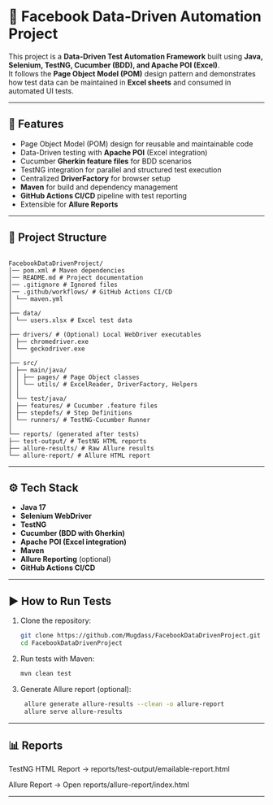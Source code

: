 # 📌 Facebook Data-Driven Automation Project  

This project is a **Data-Driven Test Automation Framework** built using **Java, Selenium, TestNG, Cucumber (BDD), and Apache POI (Excel)**.  
It follows the **Page Object Model (POM)** design pattern and demonstrates how test data can be maintained in **Excel sheets** and consumed in automated UI tests.  

---

## 🚀 Features
- Page Object Model (POM) design for reusable and maintainable code  
- Data-Driven testing with **Apache POI** (Excel integration)  
- Cucumber **Gherkin feature files** for BDD scenarios  
- TestNG integration for parallel and structured test execution  
- Centralized **DriverFactory** for browser setup  
- **Maven** for build and dependency management  
- **GitHub Actions CI/CD** pipeline with test reporting  
- Extensible for **Allure Reports**  

---

## 📂 Project Structure


```

FacebookDataDrivenProject/
│── pom.xml # Maven dependencies
│── README.md # Project documentation
│── .gitignore # Ignored files
│── .github/workflows/ # GitHub Actions CI/CD
│ └── maven.yml
│
├── data/
│ └── users.xlsx # Excel test data
│
├── drivers/ # (Optional) Local WebDriver executables
│ ├── chromedriver.exe
│ └── geckodriver.exe
│
├── src/
│ ├── main/java/
│ │ ├── pages/ # Page Object classes
│ │ └── utils/ # ExcelReader, DriverFactory, Helpers
│ │
│ └── test/java/
│ ├── features/ # Cucumber .feature files
│ ├── stepdefs/ # Step Definitions
│ └── runners/ # TestNG-Cucumber Runner
│
└── reports/ (generated after tests)
├── test-output/ # TestNG HTML reports
├── allure-results/ # Raw Allure results
└── allure-report/ # Allure HTML report

```





---

## ⚙️ Tech Stack
- **Java 17**  
- **Selenium WebDriver**  
- **TestNG**  
- **Cucumber (BDD with Gherkin)**  
- **Apache POI (Excel integration)**  
- **Maven**  
- **Allure Reporting** (optional)  
- **GitHub Actions CI/CD**  

---


## ▶️ How to Run Tests


1. Clone the repository:
   ```bash
   git clone https://github.com/Mugdass/FacebookDataDrivenProject.git
   cd FacebookDataDrivenProject


2. Run tests with Maven:
   ```bash
   mvn clean test
   

4. Generate Allure report (optional):
   ```bash
    allure generate allure-results --clean -o allure-report
    allure serve allure-results


---


## 📊 Reports

   TestNG HTML Report → reports/test-output/emailable-report.html

   Allure Report → Open reports/allure-report/index.html


---
